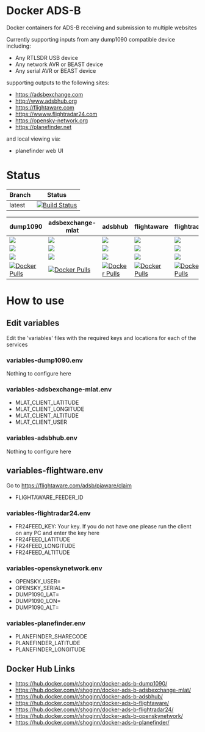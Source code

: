 # Docker ADS-B
Docker containers for ADS-B receiving and submission to multiple websites

Currently supporting inputs from any dump1090 compatible device including:
* Any RTLSDR USB device
* Any network AVR or BEAST device
* Any serial AVR or BEAST device

supporting outputs to the following sites:
* https://adsbexchange.com
* http://www.adsbhub.org
* https://flightaware.com
* https://wwww.flightradar24.com
* https://opensky-network.org
* https://planefinder.net

and local viewing via:
* planefinder web UI

# Status
| Branch | Status |
|--------|--------|
| latest | [![Build Status](https://travis-ci.org/ShoGinn/docker-ads-b.svg?branch=latest)](https://travis-ci.org/ShoGinn/docker-ads-b) |

| dump1090 | adsbexchange-mlat | adsbhub | flightaware | flightradar24 | openskynetwork | planefinder |
|----------|-------------------|---------|-------------|---------------|----------------|-------------|
| [![](https://images.microbadger.com/badges/image/shoginn/docker-ads-b-dump1090.svg)](https://microbadger.com/images/shoginn/docker-ads-b-dump1090)   | [![](https://images.microbadger.com/badges/image/shoginn/docker-ads-b-adsbexchange-mlat.svg)](https://microbadger.com/images/shoginn/docker-ads-b-adsbexchange-mlat)   | [![](https://images.microbadger.com/badges/image/shoginn/docker-ads-b-adsbhub.svg)](https://microbadger.com/images/shoginn/docker-ads-b-adsbhub)   | [![](https://images.microbadger.com/badges/image/shoginn/docker-ads-b-flightaware.svg)](https://microbadger.com/images/shoginn/docker-ads-b-flightaware)   | [![](https://images.microbadger.com/badges/image/shoginn/docker-ads-b-flightradar24.svg)](https://microbadger.com/images/shoginn/docker-ads-b-flightradar24)   | [![](https://images.microbadger.com/badges/image/shoginn/docker-ads-b-openskynetwork.svg)](https://microbadger.com/images/shoginn/docker-ads-b-openskynetwork)   | [![](https://images.microbadger.com/badges/image/shoginn/docker-ads-b-planefinder.svg)](https://microbadger.com/images/shoginn/docker-ads-b-planefinder)   |
| [![](https://images.microbadger.com/badges/version/shoginn/docker-ads-b-dump1090.svg)](https://microbadger.com/images/shoginn/docker-ads-b-dump1090) | [![](https://images.microbadger.com/badges/version/shoginn/docker-ads-b-adsbexchange-mlat.svg)](https://microbadger.com/images/shoginn/docker-ads-b-adsbexchange-mlat) | [![](https://images.microbadger.com/badges/version/shoginn/docker-ads-b-adsbhub.svg)](https://microbadger.com/images/shoginn/docker-ads-b-adsbhub) | [![](https://images.microbadger.com/badges/version/shoginn/docker-ads-b-flightaware.svg)](https://microbadger.com/images/shoginn/docker-ads-b-flightaware) | [![](https://images.microbadger.com/badges/version/shoginn/docker-ads-b-flightradar24.svg)](https://microbadger.com/images/shoginn/docker-ads-b-flightradar24) | [![](https://images.microbadger.com/badges/version/shoginn/docker-ads-b-openskynetwork.svg)](https://microbadger.com/images/shoginn/docker-ads-b-openskynetwork) | [![](https://images.microbadger.com/badges/version/shoginn/docker-ads-b-planefinder.svg)](https://microbadger.com/images/shoginn/docker-ads-b-planefinder) |
| [![](https://images.microbadger.com/badges/commit/shoginn/docker-ads-b-dump1090.svg)](https://microbadger.com/images/shoginn/docker-ads-b-dump1090)  | [![](https://images.microbadger.com/badges/commit/shoginn/docker-ads-b-adsbexchange-mlat.svg)](https://microbadger.com/images/shoginn/docker-ads-b-adsbexchange-mlat)  | [![](https://images.microbadger.com/badges/commit/shoginn/docker-ads-b-adsbhub.svg)](https://microbadger.com/images/shoginn/docker-ads-b-adsbhub)  | [![](https://images.microbadger.com/badges/commit/shoginn/docker-ads-b-flightaware.svg)](https://microbadger.com/images/shoginn/docker-ads-b-flightaware)  | [![](https://images.microbadger.com/badges/commit/shoginn/docker-ads-b-flightradar24.svg)](https://microbadger.com/images/shoginn/docker-ads-b-flightradar24)  | [![](https://images.microbadger.com/badges/commit/shoginn/docker-ads-b-openskynetwork.svg)](https://microbadger.com/images/shoginn/docker-ads-b-openskynetwork)  | [![](https://images.microbadger.com/badges/commit/shoginn/docker-ads-b-planefinder.svg)](https://microbadger.com/images/shoginn/docker-ads-b-planefinder)  |
| [![Docker Pulls](https://img.shields.io/docker/pulls/shoginn/docker-ads-b-dump1090.svg)](https://hub.docker.com/r/shoginn/docker-ads-b-dump1090/)    | [![Docker Pulls](https://img.shields.io/docker/pulls/shoginn/docker-ads-b-adsbexchange-mlat.svg)](https://hub.docker.com/r/shoginn/docker-ads-b-adsbexchange-mlat/)    | [![Docker Pulls](https://img.shields.io/docker/pulls/shoginn/docker-ads-b-adsbhub.svg)](https://hub.docker.com/r/shoginn/docker-ads-b-adsbhub/)    | [![Docker Pulls](https://img.shields.io/docker/pulls/shoginn/docker-ads-b-flightaware.svg)](https://hub.docker.com/r/shoginn/docker-ads-b-flightaware/)    | [![Docker Pulls](https://img.shields.io/docker/pulls/shoginn/docker-ads-b-flightradar24.svg)](https://hub.docker.com/r/shoginn/docker-ads-b-flightradar24/)    | [![Docker Pulls](https://img.shields.io/docker/pulls/shoginn/docker-ads-b-openskynetwork.svg)](https://hub.docker.com/r/shoginn/docker-ads-b-openskynetwork/)    | [![Docker Pulls](https://img.shields.io/docker/pulls/shoginn/docker-ads-b-planefinder.svg)](https://hub.docker.com/r/shoginn/docker-ads-b-planefinder/)    |

# How to use
## Edit variables
Edit the 'variables' files with the required keys and locations for each of the services

### variables-dump1090.env
Nothing to configure here

### variables-adsbexchange-mlat.env
* MLAT_CLIENT_LATITUDE
* MLAT_CLIENT_LONGITUDE
* MLAT_CLIENT_ALTITUDE
* MLAT_CLIENT_USER

### variables-adsbhub.env
Nothing to configure here

## variables-flightware.env
Go to https://flightaware.com/adsb/piaware/claim
* FLIGHTAWARE_FEEDER_ID

### variables-flightradar24.env
* FR24FEED_KEY: Your key. If you do not have one please run the client on any PC and enter the key here
* FR24FEED_LATITUDE
* FR24FEED_LONGITUDE
* FR24FEED_ALTITUDE

### variables-openskynetwork.env
* OPENSKY_USER=
* OPENSKY_SERIAL=
* DUMP1090_LAT=
* DUMP1090_LON=
* DUMP1090_ALT=

### variables-planefinder.env
* PLANEFINDER_SHARECODE
* PLANEFINDER_LATITUDE
* PLANEFINDER_LONGITUDE

## Docker Hub Links
* https://hub.docker.com/r/shoginn/docker-ads-b-dump1090/
* https://hub.docker.com/r/shoginn/docker-ads-b-adsbexchange-mlat/
* https://hub.docker.com/r/shoginn/docker-ads-b-adsbhub/
* https://hub.docker.com/r/shoginn/docker-ads-b-flightaware/
* https://hub.docker.com/r/shoginn/docker-ads-b-flightradar24/
* https://hub.docker.com/r/shoginn/docker-ads-b-openskynetwork/
* https://hub.docker.com/r/shoginn/docker-ads-b-planefinder/
